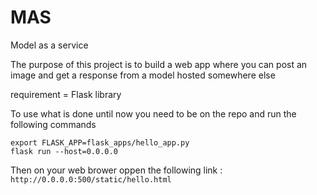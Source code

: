 # MAS
Model as a service

The purpose of this project is to build a web app where you can post an image and get a response from a model hosted somewhere else

requirement = Flask library

To use what is done until now you need to be on the repo and run the following commands 
```
export FLASK_APP=flask_apps/hello_app.py
flask run --host=0.0.0.0
```

Then on your web brower oppen the following link : `http://0.0.0.0:500/static/hello.html`


